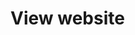 # View website
<!-- - [Day 1](http://htmlpreview.github.io/?https://github.com/exhaler/exhaler.github.io/blob/main/Week%201.html)
- [Day 2](http://htmlpreview.github.io/?https://github.com/exhaler/exhaler.github.io/blob/main/Week%202.html)
- [Day 3](http://htmlpreview.github.io/?https://github.com/exhaler/exhaler.github.io/blob/main/Week%203.html)
- [Day 4](http://htmlpreview.github.io/?https://github.com/exhaler/exhaler.github.io/blob/main/Week%204.html)
- [Day 5](http://htmlpreview.github.io/?https://github.com/exhaler/exhaler.github.io/blob/main/Week%205.html)
- [Day 6](http://htmlpreview.github.io/?https://github.com/exhaler/exhaler.github.io/blob/main/Week%206.html)
- [Day 7](http://htmlpreview.github.io/?https://github.com/exhaler/exhaler.github.io/blob/main/Week%207.html)
- [Day 8](http://htmlpreview.github.io/?https://github.com/exhaler/exhaler.github.io/blob/main/Week%208.html)
- [Abs & Core](http://htmlpreview.github.io/?https://github.com/exhaler/exhaler.github.io/blob/main/ABS%20AND%20CORE.html) -->